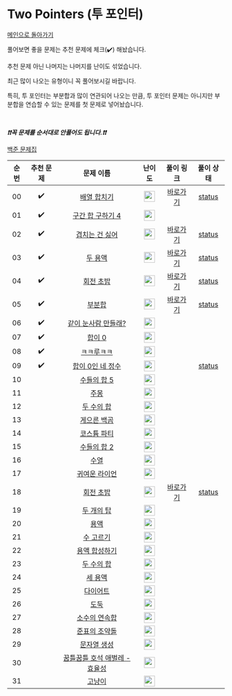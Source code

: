 # Two Pointers (투 포인터)

[메인으로 돌아가기](https://github.com/tony9402/baekjoon)

풀어보면 좋을 문제는 추천 문제에 체크(:heavy_check_mark:) 해놨습니다.

추천 문제 아닌 나머지는 나머지를 난이도 섞었습니다.

최근 많이 나오는 유형이니 꼭 풀어보시길 바랍니다.

특히, 투 포인터는 부분합과 많이 연관되어 나오는 만큼, 투 포인터 문제는 아니지만 부분합을 연습할 수 있는 문제를 첫 문제로 넣어놨습니다.

<br>

***❗️❗️꼭 문제를 순서대로 안풀어도 됩니다.❗️❗️***

[백준 문제집](https://www.acmicpc.net/workbook/view/6782)

|          순번          |        추천 문제         |        문제 이름         |         난이도          |        풀이 링크         |  풀이 상태      |  
| :-----: | :-----: | :-----: | :-----: | :-----: |:-----: |
| 00 |  :heavy_check_mark:  | <a href="http://boj.kr/11728" target="_blank">배열 합치기</a> | <img height="25px" width="25px=" src="https://static.solved.ac/tier_small/6.svg"/> | [바로가기](./baekjoon/11728.py) |[status][DONE]|
| 01 |  :heavy_check_mark:  | <a href="http://boj.kr/11659" target="_blank">구간 합 구하기 4</a> | <img height="25px" width="25px=" src="https://static.solved.ac/tier_small/7.svg"/> |                      ||
| 02 |  :heavy_check_mark:  | <a href="http://boj.kr/20922" target="_blank">겹치는 건 싫어</a> | <img height="25px" width="25px=" src="https://static.solved.ac/tier_small/10.svg"/> | [바로가기](./baekjoon/20922.py) |[status][DONE]|
| 03 |  :heavy_check_mark:  | <a href="http://boj.kr/2470" target="_blank">두 용액</a> | <img height="25px" width="25px=" src="https://static.solved.ac/tier_small/11.svg"/> | [바로가기](./baekjoon/1806.py)|[status][DONE]|
| 04 |  :heavy_check_mark:  | <a href="http://boj.kr/15961" target="_blank">회전 초밥</a> | <img height="25px" width="25px=" src="https://static.solved.ac/tier_small/11.svg"/> |  [바로가기](./baekjoon/15961.py) |[status][DONE]|
| 05 |  :heavy_check_mark:  | <a href="http://boj.kr/1806" target="_blank">부분합</a> | <img height="25px" width="25px=" src="https://static.solved.ac/tier_small/12.svg"/> |  [바로가기](./baekjoon/1806.py)|[status][DONE]|
| 06 |  :heavy_check_mark:  | <a href="http://boj.kr/20366" target="_blank">같이 눈사람 만들래?</a> | <img height="25px" width="25px=" src="https://static.solved.ac/tier_small/13.svg"/> |                      ||
| 07 |  :heavy_check_mark:  | <a href="http://boj.kr/3151" target="_blank">합이 0</a> | <img height="25px" width="25px=" src="https://static.solved.ac/tier_small/13.svg"/> |                      ||
| 08 |  :heavy_check_mark:  | <a href="http://boj.kr/20442" target="_blank">ㅋㅋ루ㅋㅋ</a> | <img height="25px" width="25px=" src="https://static.solved.ac/tier_small/13.svg"/> |                      ||
| 09 |  :heavy_check_mark:  | <a href="http://boj.kr/7453" target="_blank">합이 0인 네 정수</a> | <img height="25px" width="25px=" src="https://static.solved.ac/tier_small/14.svg"/> |                      |[status][DOING]|
| 10 |                      | <a href="http://boj.kr/2018" target="_blank">수들의 합 5</a> | <img height="25px" width="25px=" src="https://static.solved.ac/tier_small/6.svg"/> |                      ||
| 11 |                      | <a href="http://boj.kr/1940" target="_blank">주몽</a> | <img height="25px" width="25px=" src="https://static.solved.ac/tier_small/7.svg"/> |                      ||
| 12 |                      | <a href="http://boj.kr/3273" target="_blank">두 수의 합</a> | <img height="25px" width="25px=" src="https://static.solved.ac/tier_small/7.svg"/> |                      ||
| 13 |                      | <a href="http://boj.kr/10025" target="_blank">게으른 백곰</a> | <img height="25px" width="25px=" src="https://static.solved.ac/tier_small/7.svg"/> |                      ||
| 14 |                      | <a href="http://boj.kr/6159" target="_blank">코스튬 파티</a> | <img height="25px" width="25px=" src="https://static.solved.ac/tier_small/7.svg"/> |                      ||
| 15 |                      | <a href="http://boj.kr/2003" target="_blank">수들의 합 2</a> | <img height="25px" width="25px=" src="https://static.solved.ac/tier_small/8.svg"/> |                      ||
| 16 |                      | <a href="http://boj.kr/2559" target="_blank">수열</a> | <img height="25px" width="25px=" src="https://static.solved.ac/tier_small/8.svg"/> |                      ||
| 17 |                      | <a href="http://boj.kr/15565" target="_blank">귀여운 라이언</a> | <img height="25px" width="25px=" src="https://static.solved.ac/tier_small/10.svg"/> |                      ||
| 18 |                      | <a href="http://boj.kr/2531" target="_blank">회전 초밥</a> | <img height="25px" width="25px=" src="https://static.solved.ac/tier_small/10.svg"/> |[바로가기](./baekjoon/2531.py)|[status][DONE]|
| 19 |                      | <a href="http://boj.kr/2118" target="_blank">두 개의 탑</a> | <img height="25px" width="25px=" src="https://static.solved.ac/tier_small/10.svg"/> |                      ||
| 20 |                      | <a href="http://boj.kr/2467" target="_blank">용액</a> | <img height="25px" width="25px=" src="https://static.solved.ac/tier_small/11.svg"/> |                      ||
| 21 |                      | <a href="http://boj.kr/2230" target="_blank">수 고르기</a> | <img height="25px" width="25px=" src="https://static.solved.ac/tier_small/11.svg"/> |                      ||
| 22 |                      | <a href="http://boj.kr/14921" target="_blank">용액 합성하기</a> | <img height="25px" width="25px=" src="https://static.solved.ac/tier_small/11.svg"/> |                      ||
| 23 |                      | <a href="http://boj.kr/9024" target="_blank">두 수의 합</a> | <img height="25px" width="25px=" src="https://static.solved.ac/tier_small/11.svg"/> |                      ||
| 24 |                      | <a href="http://boj.kr/2473" target="_blank">세 용액</a> | <img height="25px" width="25px=" src="https://static.solved.ac/tier_small/12.svg"/> |                      ||
| 25 |                      | <a href="http://boj.kr/1484" target="_blank">다이어트</a> | <img height="25px" width="25px=" src="https://static.solved.ac/tier_small/12.svg"/> |                      ||
| 26 |                      | <a href="http://boj.kr/13422" target="_blank">도둑</a> | <img height="25px" width="25px=" src="https://static.solved.ac/tier_small/12.svg"/> |                      ||
| 27 |                      | <a href="http://boj.kr/1644" target="_blank">소수의 연속합</a> | <img height="25px" width="25px=" src="https://static.solved.ac/tier_small/13.svg"/> |                      ||
| 28 |                      | <a href="http://boj.kr/15831" target="_blank">준표의 조약돌</a> | <img height="25px" width="25px=" src="https://static.solved.ac/tier_small/13.svg"/> |                      ||
| 29 |                      | <a href="http://boj.kr/6137" target="_blank">문자열 생성</a> | <img height="25px" width="25px=" src="https://static.solved.ac/tier_small/13.svg"/> |                      ||
| 30 |                      | <a href="http://boj.kr/20181" target="_blank">꿈틀꿈틀 호석 애벌레 - 효율성</a> | <img height="25px" width="25px=" src="https://static.solved.ac/tier_small/14.svg"/> |           |           |
| 31 |                      | <a href="http://boj.kr/16472" target="_blank">고냥이</a> | <img height="25px" width="25px=" src="https://static.solved.ac/tier_small/14.svg"/> |                      ||


[TODO]: https://img.shields.io/badge/-TODO-DFFD26
[DOING]: https://img.shields.io/badge/-DOING-31AE0F
[DONE]: https://img.shields.io/badge/-DONE-0885CC

